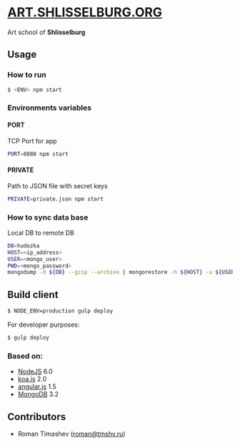 # [ART.SHLISSELBURG.ORG](https://art.shlisselburg.org)
Art school of **Shlisselburg**

## Usage

### How to run

```bash
$ <ENV> npm start 
```

### Environments variables

#### PORT

TCP Port for app

```bash
PORT=8080 npm start
```

#### PRIVATE

Path to JSON file with secret keys

```bash
PRIVATE=private.json npm start
```

### How to sync data base

Local DB to remote DB

```bash
DB=hudozka
HOST=<ip_address>
USER=<mongo_user>
PWD=<mongo_password>
mongodump -d ${DB} --gzip --archive | mongorestore -h ${HOST} -u ${USER} -p ${PWD} -d ${DB} --gzip --archive
```

## Build client

```bash
$ NODE_ENV=production gulp deploy
```

For developer purposes:

```bash
$ gulp deploy
```

### Based on:
- [NodeJS](http://nodejs.org) 6.0
- [koa.js](http://koajs.com) 2.0
- [angular.js](https://angularjs.org) 1.5 
- [MongoDB](http://mongodb.org) 3.2

## Contributors
- Roman Timashev ([roman@tmshv.ru](mailto:roman@tmshv.ru))
